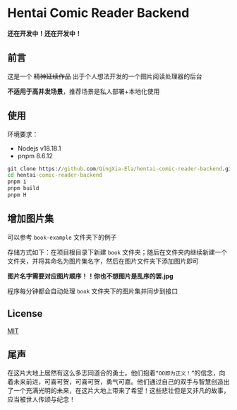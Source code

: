 # Hentai Comic Reader Backend

**还在开发中！还在开发中！**

## 前言

这是一个 ~~精神延续作品~~ 出于个人想法开发的一个图片阅读处理器的后台

**不适用于高并发场景**，推荐场景是私人部署+本地化使用

## 使用

环境要求：
- Nodejs v18.18.1
- pnpm 8.6.12

```cmd
git clone https://github.com/QingXia-Ela/hentai-comic-reader-backend.git
cd hentai-comic-reader-backend
pnpm i
pnpm build
pnpm H
```

## 增加图片集

可以参考 `book-example` 文件夹下的例子

存储方式如下：在项目根目录下新建 `book` 文件夹；随后在文件夹内继续新建一个文件夹，并将其命名为图片集名字，然后在图片文件夹下添加图片即可

**图片名字需要对应图片顺序！！你也不想图片是乱序的罢.jpg**

程序每分钟都会自动处理 `book` 文件夹下的图片集并同步到接口

## License

[MIT](./LICENSE)

## 尾声

在这片大地上居然有这么多志同道合的勇士。他们抱着`“OO即为正义！”`的信念，向着未来前进，可喜可贺，可喜可贺，勇气可嘉。他们通过自己的双手与智慧创造出了一个充满光明的未来，在这片大地上带来了希望！这些悲壮但是又非凡的故事，应当被世人传颂与纪念！